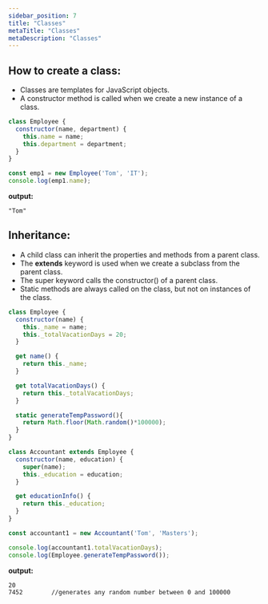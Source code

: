 ```yaml
---
sidebar_position: 7
title: "Classes"
metaTitle: "Classes"
metaDescription: "Classes"
---
```


## How to create a class:
* Classes are templates for JavaScript objects.
* A constructor method is called when we create a new instance of a class.

```javascript
class Employee {
  constructor(name, department) {
    this.name = name;
    this.department = department;
  }
}

const emp1 = new Employee('Tom', 'IT');
console.log(emp1.name);
```
**output:**
```
"Tom"
```

## Inheritance:
* A child class can inherit the properties and methods from a parent class.
* The **extends** keyword is used when we create a subclass from the parent class.
* The super keyword calls the constructor() of a parent class.
* Static methods are always called on the class, but not on instances of the class.

```javascript
class Employee {
  constructor(name) {
    this._name = name;
    this._totalVacationDays = 20;
  }

  get name() {
    return this._name;
  }

  get totalVacationDays() {
    return this._totalVacationDays;
  }

  static generateTempPassword(){
    return Math.floor(Math.random()*100000);
  }
}

class Accountant extends Employee {
  constructor(name, education) {
    super(name);
    this._education = education;
  } 

  get educationInfo() {
    return this._education;
  }
}

const accountant1 = new Accountant('Tom', 'Masters');

console.log(accountant1.totalVacationDays);  
console.log(Employee.generateTempPassword()); 

```

**output:**
```
20
7452        //generates any random number between 0 and 100000
```
